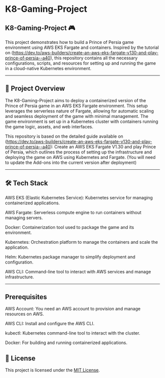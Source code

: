# K8-Gaming-Project

## K8-Gaming-Project 🎮

This project demonstrates how to build a Prince of Persia game environment using AWS EKS Fargate and containers. Inspired by the tutorial on (https://dev.to/aws-builders/create-an-aws-eks-fargate-v130-and-play-prince-of-persia--a40), this repository contains all the necessary configurations, scripts, and resources for setting up and running the game in a cloud-native Kubernetes environment.

--------------------------------------------------------------------------------------------------------

## 📜 Project Overview

The K8-Gaming-Project aims to deploy a containerized version of the Prince of Persia game in an AWS EKS Fargate environment. This setup leverages the serverless nature of Fargate, allowing for automatic scaling and seamless deployment of the game with minimal management. The game environment is set up in a Kubernetes cluster with containers running the game logic, assets, and web interfaces.

This repository is based on the detailed guide available on (https://dev.to/aws-builders/create-an-aws-eks-fargate-v130-and-play-prince-of-persia--a40): Create an AWS EKS Fargate V1.30 and play Prince of Persia, which outlines the process of setting up the infrastructure and deploying the game on AWS using Kubernetes and Fargate. (You will need to update the Add-ons into the current version after deployment)

--------------------------------------------------------------------------------------------------------
## 🛠️ Tech Stack

AWS EKS (Elastic Kubernetes Service): Kubernetes service for managing containerized applications. 

AWS Fargate: Serverless compute engine to run containers without managing servers. 

Docker: Containerization tool used to package the game and its environment. 

Kubernetes: Orchestration platform to manage the containers and scale the application. 

Helm: Kubernetes package manager to simplify deployment and configuration. 

AWS CLI: Command-line tool to interact with AWS services and manage infrastructure.

--------------------------------------------------------------------------------------------------------

## Prerequisites 

AWS Account: You need an AWS account to provision and manage resources on AWS. 

AWS CLI: Install and configure the AWS CLI. 

kubectl: Kubernetes command-line tool to interact with the cluster. 

Docker: For building and running containerized applications. 


## 📝 License

This project is licensed under the [MIT License](./LICENSE).

